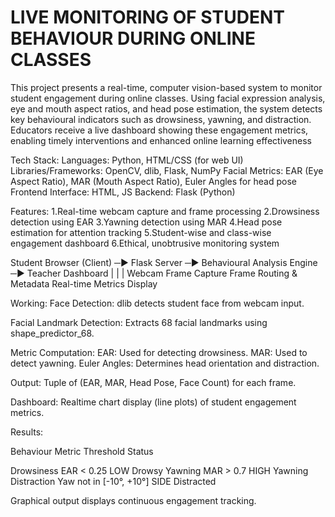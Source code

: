 # LIVE MONITORING OF STUDENT BEHAVIOUR DURING ONLINE CLASSES
This project presents a real-time, computer vision-based system to monitor student engagement during online classes. Using facial expression analysis, eye and mouth aspect ratios, and head pose estimation, the system detects key behavioural indicators such as drowsiness, yawning, and distraction. Educators receive a live dashboard showing these engagement metrics, enabling timely interventions and enhanced online learning effectiveness

Tech Stack:
Languages: Python, HTML/CSS (for web UI)
Libraries/Frameworks: OpenCV, dlib, Flask, NumPy
Facial Metrics: EAR (Eye Aspect Ratio), MAR (Mouth Aspect Ratio), Euler Angles for head pose
Frontend Interface: HTML, JS 
Backend: Flask (Python)

Features:
1.Real-time webcam capture and frame processing
2.Drowsiness detection using EAR
3.Yawning detection using MAR
4.Head pose estimation for attention tracking
5.Student-wise and class-wise engagement dashboard
6.Ethical, unobtrusive monitoring system

Student Browser (Client) ─► Flask Server ─► Behavioural Analysis Engine ─► Teacher Dashboard
           |                             |                           |
    Webcam Frame Capture     Frame Routing & Metadata     Real-time Metrics Display

Working:
Face Detection:
dlib detects student face from webcam input.

Facial Landmark Detection:
Extracts 68 facial landmarks using shape_predictor_68.

Metric Computation:
EAR: Used for detecting drowsiness.
MAR: Used to detect yawning.
Euler Angles: Determines head orientation and distraction.

Output:
Tuple of (EAR, MAR, Head Pose, Face Count) for each frame.

Dashboard:
Realtime chart display (line plots) of student engagement metrics.

Results:

Behaviour	                 Metric	                Threshold	                 Status

Drowsiness	              EAR < 0.25	               LOW	                   Drowsy
Yawning	                  MAR > 0.7	                 HIGH	                   Yawning
Distraction	              Yaw not in [-10°, +10°]	   SIDE	                   Distracted

Graphical output displays continuous engagement tracking.
